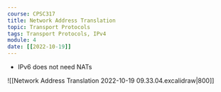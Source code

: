 ```yaml
---
course: CPSC317
title: Network Address Translation
topic: Transport Protocols
tags: Transport Protocols, IPv4
module: 4
date: [[2022-10-19]]
---
```


- IPv6 does not need NATs

![[Network Address Translation 2022-10-19 09.33.04.excalidraw|800]]